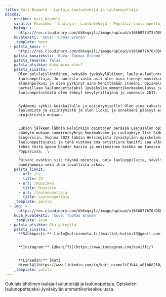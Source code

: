```yaml
---
title: Kati Niemelä - Laulaja-lauluntekijä ja laulunopettaja
blocks:
  - otsikko: Kati Niemelä
    sisalto: Muusikko - Laulaja - Lauluntekijä - Pop/Jazz Laulunopettaja
    bgImg: >-
      https://res.cloudinary.com/dk6xqxjli/image/upload/v1666077473/DSC04273_e9clud.jpg
    kuvateksti: 'Kuva: Tuomas Eronen'
    _template: hero
  - palsta_kuva: >-
      https://res.cloudinary.com/dk6xqxjli/image/upload/v1666077676/DSC04431_y6eclf.jpg
    palsta_kuvateksti: 'Kuva: Tuomas Eronen'
    palsta_reverse: false
    palsta_otsikko: Kuka minä olen?
    palsta_sisalto: >
      Olen oululaislähtöinen, nykyään jyväskyläläinen, laulaja-lauluntekijä ja
      laulunopettaja. Jo nuoresta iästä asti olen aina tiennyt musiikin olevan
      elämänpolkuni ja olen pyrkinyt aina kehittämään itseäni. Opiskelen
      parhaillaan laulunopettajaksi Jyväskylän ammattikorkeakoulussa ja
      laulunopetustöitä olen tehnyt kevytyrittäjänä jo vuodesta 2017.


      Sydämeni sykkii keikkailulle ja esiintymiselle! Olen aina rakastanut
      laulamista ja esiintymistä ja olen iloksi ja onnekseni päässyt erilaisiin
      projekteihin mukaan.


      Lukion jälkeen lähdin Helsinkiin opintojen perässä Laajasalon opistoon ja
      päädyin mukaan suomirockyhtye Ronimukseen ja Lauluyhtye Iist Side
      Singersiin. Vuonna 2021 lähdin Helsingistä Jyväskylään opiskelemaan
      laulunopettajaksi ja tänä vuotena oma artistiura Kaniffi saa alkunsa. Saan
      tehdä töitä upean bändin kanssa ja ensimmäinen keikka on luvassa 17.2.
      Popparissa.  \

      Päiväni ovatkin siis täynnä opintoja, omia lauluoppilaita, säveltämistä,
      bändihommia sekä ihan tavallista arkea. 
    palsta_linkit:
      - url: /cv
        title: CV
      - url: /muusikko
        title: Muusikko
      - url: /laulunopettaja
        title: Laulunopettaja
    _template: palsta
  - img: >-
      https://res.cloudinary.com/dk6xqxjli/image/upload/v1666077676/DSC04458_dwgrzz.jpg
    kuva_kuvateksti: 'Kuva: Tuomas Eronen'
    _template: kuva
  - palsta_otsikko: Ota yhteyttä
    palsta_sisalto: >
      **Sähköposti:** [info@katiniemela.fi](mailto\:katini19@gmail.com)


      **Instagram:** [@kaniffi](https://www.instagram.com/kaniffi/)


      **LinkedIn:** [Kati
      Niemelä](https://www.linkedin.com/in/kati-niemel%C3%A4-a81b08250/)
    _template: palsta
---
```











Oululaislähtöinen laulaja-lauluntekijä ja laulunopettaja. Opiskelen laulunopettajaksi Jyväskylän ammattikorkeakoulussa.

